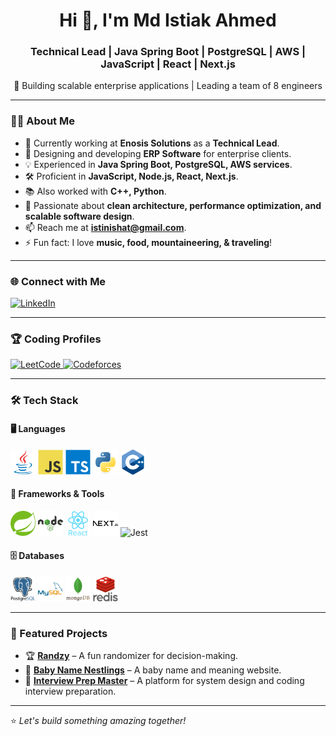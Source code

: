 <h1 align="center">Hi 👋, I'm Md Istiak Ahmed</h1>
<h3 align="center">Technical Lead | Java Spring Boot | PostgreSQL | AWS | JavaScript | React | Next.js</h3>

<p align="center">
  🚀 Building scalable enterprise applications | Leading a team of 8 engineers
</p>

---

### 👨‍💻 About Me
- 🔭 Currently working at **Enosis Solutions** as a **Technical Lead**.
- 🎯 Designing and developing **ERP Software** for enterprise clients.
- 💡 Experienced in **Java Spring Boot, PostgreSQL, AWS services**.
- 🛠️ Proficient in **JavaScript, Node.js, React, Next.js**.
- 📚 Also worked with **C++, Python**.
- 🎨 Passionate about **clean architecture, performance optimization, and scalable software design**.
- 📫 Reach me at **istinishat@gmail.com**.
- ⚡ Fun fact: I love **music, food, mountaineering, & traveling**!

---

### 🌐 Connect with Me
<p align="left">
  <a href="https://www.linkedin.com/in/md-istiak-ahmed-666796a3/" target="blank">
    <img src="https://raw.githubusercontent.com/rahuldkjain/github-profile-readme-generator/master/src/images/icons/Social/linked-in-alt.svg" alt="LinkedIn" height="30" width="40"/>
  </a>
</p>

---

### 🏆 Coding Profiles
<p align="left">
  <a href="https://leetcode.com/u/istinishat/" target="blank">
    <img src="https://raw.githubusercontent.com/rahuldkjain/github-profile-readme-generator/master/src/images/icons/Social/leet-code.svg" alt="LeetCode" height="30" width="40"/>
  </a>
  <a href="https://codeforces.com/profile/Bengal_Tiger" target="blank">
    <img src="https://cdn.jsdelivr.net/npm/simple-icons@3.0.1/icons/codeforces.svg" alt="Codeforces" height="30" width="40"/>
  </a>
</p>

---

### 🛠️ Tech Stack

#### 🖥️ Languages
<p align="left">
  <img src="https://raw.githubusercontent.com/devicons/devicon/master/icons/java/java-original.svg" alt="Java" width="40" height="40"/>
  <img src="https://raw.githubusercontent.com/devicons/devicon/master/icons/javascript/javascript-original.svg" alt="JavaScript" width="40" height="40"/>
  <img src="https://raw.githubusercontent.com/devicons/devicon/master/icons/typescript/typescript-original.svg" alt="TypeScript" width="40" height="40"/>
  <img src="https://raw.githubusercontent.com/devicons/devicon/master/icons/python/python-original.svg" alt="Python" width="40" height="40"/>
  <img src="https://raw.githubusercontent.com/devicons/devicon/master/icons/cplusplus/cplusplus-original.svg" alt="C++" width="40" height="40"/>
</p>

#### 🚀 Frameworks & Tools
<p align="left">
  <img src="https://raw.githubusercontent.com/devicons/devicon/master/icons/spring/spring-original.svg" alt="Spring Boot" width="40" height="40"/>
  <img src="https://raw.githubusercontent.com/devicons/devicon/master/icons/nodejs/nodejs-original-wordmark.svg" alt="Node.js" width="40" height="40"/>
  <img src="https://raw.githubusercontent.com/devicons/devicon/master/icons/react/react-original-wordmark.svg" alt="React" width="40" height="40"/>
  <img src="https://raw.githubusercontent.com/devicons/devicon/master/icons/nextjs/nextjs-original-wordmark.svg" alt="Next.js" width="40" height="40"/>
  <img src="https://www.vectorlogo.zone/logos/jestjsio/jestjsio-icon.svg" alt="Jest" width="40" height="40"/>
</p>

#### 🗄️ Databases
<p align="left">
  <img src="https://raw.githubusercontent.com/devicons/devicon/master/icons/postgresql/postgresql-original-wordmark.svg" alt="PostgreSQL" width="40" height="40"/>
  <img src="https://raw.githubusercontent.com/devicons/devicon/master/icons/mysql/mysql-original-wordmark.svg" alt="MySQL" width="40" height="40"/>
  <img src="https://raw.githubusercontent.com/devicons/devicon/master/icons/mongodb/mongodb-original-wordmark.svg" alt="MongoDB" width="40" height="40"/>
  <img src="https://raw.githubusercontent.com/devicons/devicon/master/icons/redis/redis-original-wordmark.svg" alt="Redis" width="40" height="40"/>
</p>

---

### 📂 Featured Projects
- 🏆 **[Randzy](https://www.randzy.com/)** – A fun randomizer for decision-making.
- 👶 **[Baby Name Nestlings](https://babynamenestlings.com/)** – A baby name and meaning website.
- 🎯 **[Interview Prep Master](https://www.interviewprepmaster.com/)** – A platform for system design and coding interview preparation.


---

⭐️ *Let's build something amazing together!*

